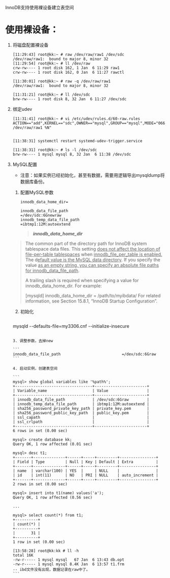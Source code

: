 InnoDB支持使用裸设备建立表空间

# 使用裸设备：

1. 将磁盘配置裸设备

   ```
   [11:29:43] root@kk:~ # raw /dev/raw/raw1 /dev/sdc
   /dev/raw/raw1:  bound to major 8, minor 32
   [11:29:54] root@kk:~ # ll /dev/raw
   crw-rw---- 1 root disk 162, 1 Jan  6 11:29 raw1
   crw-rw---- 1 root disk 162, 0 Jan  6 11:27 rawctl
   
   [11:30:01] root@kk:~ # raw -q /dev/raw/raw1
   /dev/raw/raw1:  bound to major 8, minor 32
   
   [11:31:21] root@kk:~ # ll /dev/sdc
   brw-rw---- 1 root disk 8, 32 Jan  6 11:27 /dev/sdc
   ```

2. 绑定udev

   ```
   [11:31:41] root@kk:~ # vi /etc/udev/rules.d/60-raw.rules
   ACTION=="add",KERNEL=="sdc",OWNER=="mysql",GROUP=="mysql",MODE="0660",RUN+="/bin/raw /dev/raw/raw1 %N"
   
   
   [11:38:31] systemctl restart systemd-udev-trigger.service 
   
   [11:38:31] root@kk:~ # ls -l /dev/sdc                                 
   brw-rw---- 1 mysql mysql 8, 32 Jan  6 11:38 /dev/sdc
   ```

3. MySQL配置

   - 注意：如果实例已经初始化，甚至有数据，需要用逻辑导出mysqldump将数据库备份。

   1. 配置MySQL参数

      ```
      innodb_data_home_dir=
      
      innodb_data_file_path                           =/dev/sdc:6Gnewraw
      innodb_temp_data_file_path                      =ibtmp1:12M:autoextend
      ```

      > ***innodb_data_home_dir***
   >
      > The common part of the directory path for InnoDB system tablespace data files. This setting <u>does not affect the location of file-per-table tablespaces</u> when <u>innodb_file_per_table is enabled.</u> The d<u>efault value is the MySQL data directory</u>. If you specify the value <u>as an empty string, you can specify an absolute file paths for innodb_data_file_path</u>.
      >
      > A trailing slash is required when specifying a value for innodb_data_home_dir. For example:
   >
      > [mysqld]
   > innodb_data_home_dir = /path/to/myibdata/
      > For related information, see Section 15.8.1, “InnoDB Startup Configuration”.
   
   2. 初始化

      ````
   mysqld --defaults-file=my3306.cnf --initialize-insecure
      ````
   
   3. 调整参数，去掉new
   
      ```
      innodb_data_file_path                           =/dev/sdc:6Graw
      ```
   
   4. 启动实例，创建表空间
   
      ```
      mysql> show global variables like '%path%';
      +----------------------------------+-----------------------+
      | Variable_name                    | Value                 |
      +----------------------------------+-----------------------+
      | innodb_data_file_path            | /dev/sdc:6Graw        |
      | innodb_temp_data_file_path       | ibtmp1:12M:autoextend |
      | sha256_password_private_key_path | private_key.pem       |
      | sha256_password_public_key_path  | public_key.pem        |
      | ssl_capath                       |                       |
      | ssl_crlpath                      |                       |
      +----------------------------------+-----------------------+
      6 rows in set (0.00 sec)
      
      mysql> create database kk;
      Query OK, 1 row affected (0.01 sec)
      
      mysql> desc t1;
      +-------+--------------+------+-----+---------+----------------+
      | Field | Type         | Null | Key | Default | Extra          |
      +-------+--------------+------+-----+---------+----------------+
      | name  | varchar(100) | YES  |     | NULL    |                |
      | id    | int(11)      | NO   | PRI | NULL    | auto_increment |
      +-------+--------------+------+-----+---------+----------------+
      2 rows in set (0.00 sec)
      
      mysql> insert into t1(name) values('a');
      Query OK, 1 row affected (0.56 sec)
      
      ...
      
      mysql> select count(*) from t1;
      +----------+
      | count(*) |
      +----------+
   |       31 |
      +----------+
      1 row in set (0.00 sec)
      
      [13:58:28] root@kk:kk # ll -h
      total 16K
      -rw-r----- 1 mysql mysql   67 Jan  6 13:43 db.opt
      -rw-r----- 1 mysql mysql 8.4K Jan  6 13:57 t1.frm
      -- ibd文件没有出现，数据记录在raw中了。
      ```
   
      

